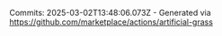 Commits: 2025-03-02T13:48:06.073Z - Generated via https://github.com/marketplace/actions/artificial-grass
<br>
